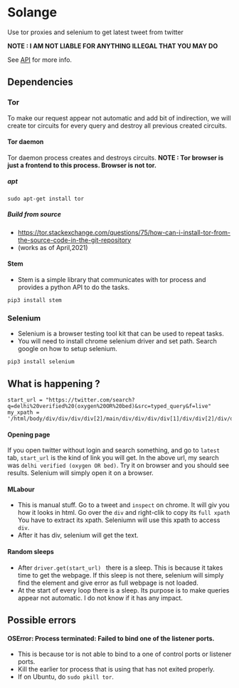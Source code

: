 # Solange
Use tor proxies and selenium to get latest tweet from twitter

**NOTE : I AM NOT LIABLE FOR ANYTHING ILLEGAL THAT YOU MAY DO**

See [API](API.md) for more info.
## Dependencies

### Tor 
To make our request appear not automatic and add bit of indirection, we will create tor circuits for every query and 
destroy all previous created circuits.

#### Tor daemon
Tor daemon process creates and destroys circuits. 
**NOTE : Tor browser is just a frontend to this process. Browser is not tor.**  

##### apt
```
sudo apt-get install tor
```

##### Build from source
* https://tor.stackexchange.com/questions/75/how-can-i-install-tor-from-the-source-code-in-the-git-repository 
* (works as of April,2021)

#### Stem
* Stem is a simple library that communicates with tor process and provides a python API to do the tasks.
```
pip3 install stem
```

### Selenium
* Selenium is a browser testing tool kit that can be used to repeat tasks. 
* You will need to install chrome selenium driver and set path. Search google on how to setup selenium.
```
pip3 install selenium

```

## What is happening ?

```
start_url = "https://twitter.com/search?q=delhi%20verified%20(oxygen%20OR%20bed)&src=typed_query&f=live" 
my_xpath = '/html/body/div/div/div/div[2]/main/div/div/div/div[1]/div/div[2]/div/div/section/div/div/div[1]'
```
#### Opening page
If you open twitter without login and search something, and go to `latest` tab, `start_url` is the kind of link you will get. In the above url, my search was `delhi verified (oxygen OR bed)`. Try it on browser and you should see results. Selenium will simply open it on a browser. 
#### MLabour
* This is manual stuff. Go to a tweet and `inspect` on chrome. It will giv you how it looks in html. Go over the `div` and right-clik to copy its `full xpath` You have to extract its xpath. Seleniumn will use this xpath to access `div`. 
* After it has div, selenium will get the text.

#### Random sleeps
* After `driver.get(start_url) ` there is a sleep. This is because it takes time to get the webpage. If this sleep is not there, selenium will simply find the element and give error as full webpage is not loaded. 
* At the start of every loop there is a sleep. Its purpose is to make queries appear not automatic. I do not know if it has any impact.

## Possible errors
#### OSError: Process terminated: Failed to bind one of the listener ports.
* This is because tor is not able to bind to a one of control ports or listener ports. 
* Kill the earlier tor process that is using that has not exited properly. 
* If on Ubuntu, do `sudo pkill tor`. 
